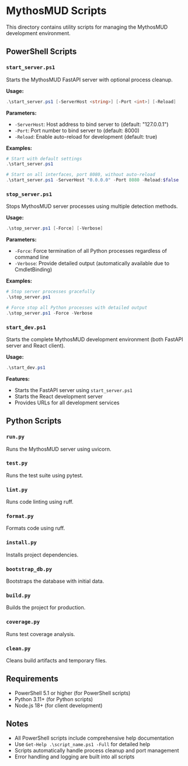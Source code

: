 # MythosMUD Scripts

This directory contains utility scripts for managing the MythosMUD development environment.

## PowerShell Scripts

### `start_server.ps1`
Starts the MythosMUD FastAPI server with optional process cleanup.

**Usage:**
```powershell
.\start_server.ps1 [-ServerHost <string>] [-Port <int>] [-Reload]
```

**Parameters:**
- `-ServerHost`: Host address to bind server to (default: "127.0.0.1")
- `-Port`: Port number to bind server to (default: 8000)
- `-Reload`: Enable auto-reload for development (default: true)

**Examples:**
```powershell
# Start with default settings
.\start_server.ps1

# Start on all interfaces, port 8080, without auto-reload
.\start_server.ps1 -ServerHost "0.0.0.0" -Port 8080 -Reload:$false
```

### `stop_server.ps1`
Stops MythosMUD server processes using multiple detection methods.

**Usage:**
```powershell
.\stop_server.ps1 [-Force] [-Verbose]
```

**Parameters:**
- `-Force`: Force termination of all Python processes regardless of command line
- `-Verbose`: Provide detailed output (automatically available due to CmdletBinding)

**Examples:**
```powershell
# Stop server processes gracefully
.\stop_server.ps1

# Force stop all Python processes with detailed output
.\stop_server.ps1 -Force -Verbose
```

### `start_dev.ps1`
Starts the complete MythosMUD development environment (both FastAPI server and React client).

**Usage:**
```powershell
.\start_dev.ps1
```

**Features:**
- Starts the FastAPI server using `start_server.ps1`
- Starts the React development server
- Provides URLs for all development services

## Python Scripts

### `run.py`
Runs the MythosMUD server using uvicorn.

### `test.py`
Runs the test suite using pytest.

### `lint.py`
Runs code linting using ruff.

### `format.py`
Formats code using ruff.

### `install.py`
Installs project dependencies.

### `bootstrap_db.py`
Bootstraps the database with initial data.

### `build.py`
Builds the project for production.

### `coverage.py`
Runs test coverage analysis.

### `clean.py`
Cleans build artifacts and temporary files.

## Requirements

- PowerShell 5.1 or higher (for PowerShell scripts)
- Python 3.11+ (for Python scripts)
- Node.js 18+ (for client development)

## Notes

- All PowerShell scripts include comprehensive help documentation
- Use `Get-Help .\script_name.ps1 -Full` for detailed help
- Scripts automatically handle process cleanup and port management
- Error handling and logging are built into all scripts
